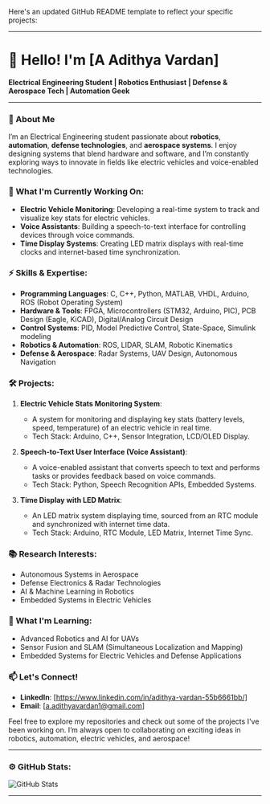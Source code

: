 Here's an updated GitHub README template to reflect your specific projects:

---

# 👋 Hello! I'm [A Adithya Vardan]  

**Electrical Engineering Student | Robotics Enthusiast | Defense & Aerospace Tech | Automation Geek**

---

### 🚀 About Me

I’m an Electrical Engineering student passionate about **robotics**, **automation**, **defense technologies**, and **aerospace systems**. I enjoy designing systems that blend hardware and software, and I’m constantly exploring ways to innovate in fields like electric vehicles and voice-enabled technologies.

### 🔭 What I'm Currently Working On:
- **Electric Vehicle Monitoring**: Developing a real-time system to track and visualize key stats for electric vehicles.
- **Voice Assistants**: Building a speech-to-text interface for controlling devices through voice commands.
- **Time Display Systems**: Creating LED matrix displays with real-time clocks and internet-based time synchronization.
  
### ⚡ Skills & Expertise:
- **Programming Languages**: C, C++, Python, MATLAB, VHDL, Arduino, ROS (Robot Operating System)
- **Hardware & Tools**: FPGA, Microcontrollers (STM32, Arduino, PIC), PCB Design (Eagle, KiCAD), Digital/Analog Circuit Design
- **Control Systems**: PID, Model Predictive Control, State-Space, Simulink modeling
- **Robotics & Automation**: ROS, LIDAR, SLAM, Robotic Kinematics
- **Defense & Aerospace**: Radar Systems, UAV Design, Autonomous Navigation

### 🛠️ Projects:
1. **Electric Vehicle Stats Monitoring System**: 
   - A system for monitoring and displaying key stats (battery levels, speed, temperature) of an electric vehicle in real time.
   - Tech Stack: Arduino, C++, Sensor Integration, LCD/OLED Display.

2. **Speech-to-Text User Interface (Voice Assistant)**:
   - A voice-enabled assistant that converts speech to text and performs tasks or provides feedback based on voice commands.
   - Tech Stack: Python, Speech Recognition APIs, Embedded Systems.

3. **Time Display with LED Matrix**:
   - An LED matrix system displaying time, sourced from an RTC module and synchronized with internet time data.
   - Tech Stack: Arduino, RTC Module, LED Matrix, Internet Time Sync.

### 📚 Research Interests:
- Autonomous Systems in Aerospace
- Defense Electronics & Radar Technologies
- AI & Machine Learning in Robotics
- Embedded Systems in Electric Vehicles

### 🌱 What I'm Learning:
- Advanced Robotics and AI for UAVs
- Sensor Fusion and SLAM (Simultaneous Localization and Mapping)
- Embedded Systems for Electric Vehicles and Defense Applications

### 📫 Let's Connect!
- **LinkedIn**: [https://www.linkedin.com/in/adithya-vardan-55b6661bb/]
- **Email**: [a.adithyavardan1@gmail.com]

Feel free to explore my repositories and check out some of the projects I've been working on. I’m always open to collaborating on exciting ideas in robotics, automation, electric vehicles, and aerospace!

---

### ⚙️ GitHub Stats:
![GitHub Stats](https://github-readme-stats.vercel.app/api?username=AdithyaVardan&show_icons=true&theme=radical)

---



